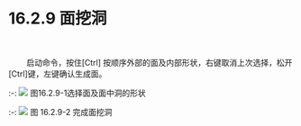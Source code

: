 # 16.2.9 面挖洞
<br/>

&emsp;&emsp; 启动命令，按住\[Ctrl\] 按顺序外部的面及内部形状，右键取消上次选择，松开\[Ctrl\]键，左键确认生成面。

:-: ![](images/1_1623748772530.png)
图16.2.9\-1选择面及面中洞的形状

:-: ![](images/2_1623748791249.png)
图 16.2.9\-2 完成面挖洞